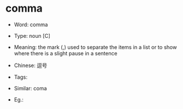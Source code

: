 # comma

- Word: comma

- Type: noun [C]
- Meaning: the mark (,) used to separate the items in a list or to show where there is a slight pause in a sentence
- Chinese: 逗号
- Tags: 
- Similar: coma
- Eg.: 

